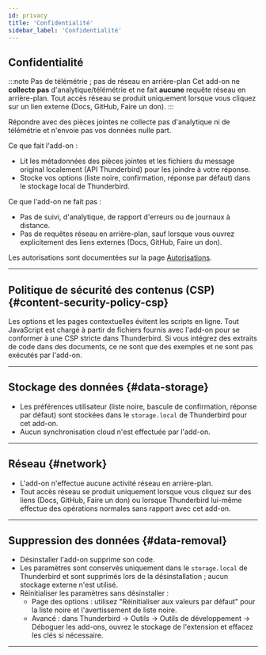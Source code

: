 ```yaml
---
id: privacy
title: 'Confidentialité'
sidebar_label: 'Confidentialité'
---
```


## Confidentialité

:::note Pas de télémétrie ; pas de réseau en arrière-plan
Cet add-on ne **collecte pas** d'analytique/télémétrie et ne fait **aucune** requête réseau en arrière-plan. Tout accès réseau se produit uniquement lorsque vous cliquez sur un lien externe (Docs, GitHub, Faire un don).
:::

Répondre avec des pièces jointes ne collecte pas d'analytique ni de télémétrie et n'envoie pas vos données nulle part.

Ce que fait l'add-on :

- Lit les métadonnées des pièces jointes et les fichiers du message original localement (API Thunderbird) pour les joindre à votre réponse.
- Stocke vos options (liste noire, confirmation, réponse par défaut) dans le stockage local de Thunderbird.

Ce que l'add-on ne fait pas :

- Pas de suivi, d'analytique, de rapport d'erreurs ou de journaux à distance.
- Pas de requêtes réseau en arrière-plan, sauf lorsque vous ouvrez explicitement des liens externes (Docs, GitHub, Faire un don).

Les autorisations sont documentées sur la page [Autorisations](permissions).

---

## Politique de sécurité des contenus (CSP) {#content-security-policy-csp}

Les options et les pages contextuelles évitent les scripts en ligne. Tout JavaScript est chargé à partir de fichiers fournis avec l'add-on pour se conformer à une CSP stricte dans Thunderbird. Si vous intégrez des extraits de code dans des documents, ce ne sont que des exemples et ne sont pas exécutés par l'add-on.

---

## Stockage des données {#data-storage}

- Les préférences utilisateur (liste noire, bascule de confirmation, réponse par défaut) sont stockées dans le `storage.local` de Thunderbird pour cet add-on.
- Aucun synchronisation cloud n'est effectuée par l'add-on.

---

## Réseau {#network}

- L'add-on n'effectue aucune activité réseau en arrière-plan.
- Tout accès réseau se produit uniquement lorsque vous cliquez sur des liens (Docs, GitHub, Faire un don) ou lorsque Thunderbird lui-même effectue des opérations normales sans rapport avec cet add-on.

---

## Suppression des données {#data-removal}

- Désinstaller l'add-on supprime son code.
- Les paramètres sont conservés uniquement dans le `storage.local` de Thunderbird et sont supprimés lors de la désinstallation ; aucun stockage externe n'est utilisé.
- Réinitialiser les paramètres sans désinstaller :
  - Page des options : utilisez "Réinitialiser aux valeurs par défaut" pour la liste noire et l'avertissement de liste noire.
  - Avancé : dans Thunderbird → Outils → Outils de développement → Déboguer les add-ons, ouvrez le stockage de l'extension et effacez les clés si nécessaire.

---
